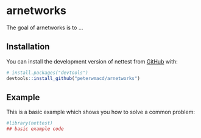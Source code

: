 
<!-- README.md is generated from README.Rmd. Please edit that file -->

# arnetworks

The goal of arnetworks is to …

## Installation

You can install the development version of nettest from
[GitHub](https://github.com/) with:

``` r
# install.packages("devtools")
devtools::install_github("peterwmacd/arnetworks")
```

## Example

This is a basic example which shows you how to solve a common problem:

``` r
#library(nettest)
## basic example code
```
